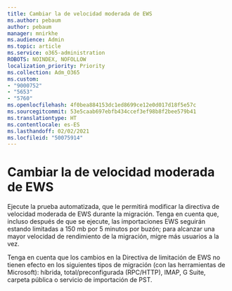 ```yaml
---
title: Cambiar la de velocidad moderada de EWS
ms.author: pebaum
author: pebaum
manager: mnirkhe
ms.audience: Admin
ms.topic: article
ms.service: o365-administration
ROBOTS: NOINDEX, NOFOLLOW
localization_priority: Priority
ms.collection: Adm_O365
ms.custom:
- "9000752"
- "5653"
- "5760"
ms.openlocfilehash: 4f0bea884153dc1ed8699ce12e0d017d18f5e57c
ms.sourcegitcommit: 53e5caab697ebfb434ccef3ef98b8f2bee579b41
ms.translationtype: HT
ms.contentlocale: es-ES
ms.lasthandoff: 02/02/2021
ms.locfileid: "50075914"
---
```

# <a name="changing-ews-throttling-settings"></a>Cambiar la de velocidad moderada de EWS

Ejecute la prueba automatizada, que le permitirá modificar la directiva de velocidad moderada de EWS durante la migración. Tenga en cuenta que, incluso después de que se ejecute, las importaciones EWS seguirán estando limitadas a 150 mb por 5 minutos por buzón; para alcanzar una mayor velocidad de rendimiento de la migración, migre más usuarios a la vez.

Tenga en cuenta que los cambios en la Directiva de limitación de EWS no tienen efecto en los siguientes tipos de migración (con las herramientas de Microsoft): híbrida, total/preconfigurada (RPC/HTTP), IMAP, G Suite, carpeta pública o servicio de importación de PST.
